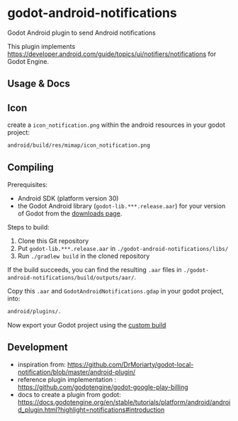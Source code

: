 # godot-android-notifications

Godot Android plugin to send Android notifications

This plugin implements <https://developer.android.com/guide/topics/ui/notifiers/notifications> for Godot Engine.

## Usage & Docs

## Icon

create a `icon_notification.png` within the android resources in your godot project:

```sh
android/build/res/mimap/icon_notification.png
```

## Compiling

Prerequisites:

- Android SDK (platform version 30)
- the Godot Android library (`godot-lib.***.release.aar`) for your version of Godot from the [downloads page](https://godotengine.org/download).

Steps to build:

1. Clone this Git repository
2. Put `godot-lib.***.release.aar` in `./godot-android-notifications/libs/`
3. Run `./gradlew build` in the cloned repository

If the build succeeds, you can find the resulting `.aar` files in `./godot-android-notifications/build/outputs/aar/`.

Copy this `.aar` and `GodotAndroidNotifications.gdap` in your godot project, into:

```sh
android/plugins/.
```

Now export your Godot project using the [custom build](https://docs.godotengine.org/en/stable/tutorials/export/android_custom_build.html)

## Development

- inspiration from: <https://github.com/DrMoriarty/godot-local-notification/blob/master/android-plugin/>
- reference plugin implementation : <https://github.com/godotengine/godot-google-play-billing>
- docs to create a plugin from godot: <https://docs.godotengine.org/en/stable/tutorials/platform/android/android_plugin.html?highlight=notifications#introduction>
